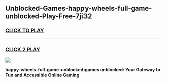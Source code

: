 
## Unblocked-Games-happy-wheels-full-game-unblocked-Play-Free-7ji32
<h3>
<a href="https://premium76.site?title=happy-wheels-full-game-unblocked&ref=10A">CLICK TO PLAY</a></h3>
<hr>

<h3>
<a href="https://premium76.site?title=happy-wheels-full-game-unblocked&ref=10A">CLICK 2 PLAY</a>
  
</h3>

<a href="https://premium76.site?title=happy-wheels-full-game-unblocked&ref=10A"><img src="https://clearcache.store/games.png"></a>


**happy-wheels-full-game-unblocked games unblocked: Your Gateway to Fun and Accessible Online Gaming**

